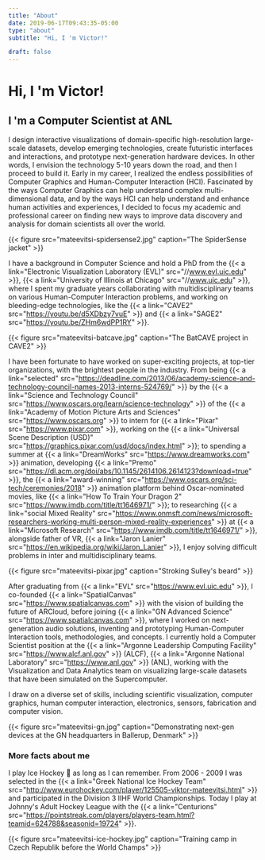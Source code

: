 ```yaml
---
title: "About"
date: 2019-06-17T09:43:35-05:00
type: "about"
subtitle: "Hi, I 'm Victor!"

draft: false
---
```

# Hi, I \'m Victor!

<h2 class="text-muted pb-3">I 'm a Computer Scientist at ANL</h2>

I design interactive visualizations of domain-specific high-resolution large-scale datasets, develop emerging technologies, create futuristic interfaces and interactions, and prototype next-generation hardware devices. In other words, I envision the technology 5-10 years down the road, and then I proceed to build it. Early in my career, I realized the endless possibilities of Computer Graphics and Human-Computer Interaction (HCI). Fascinated by the ways Computer Graphics can help understand complex multi-dimensional data, and by the ways HCI can help understand and enhance human activities and experiences, I decided to focus my academic and professional career on finding new ways to improve data discovery and analysis for domain scientists all over the world.

{{< figure src="mateevitsi-spidersense2.jpg" caption="The SpiderSense jacket" >}}

I have a background in Computer Science and hold a PhD from the {{< a link="Electronic Visualization Laboratory (EVL)" src="//www.evl.uic.edu" >}}, {{< a link="University of Illinois at Chicago" src="//www.uic.edu" >}}, where I spent my graduate years collaborating with multidisciplinary teams on various Human-Computer Interaction problems, and working on bleeding-edge technologies, like the {{< a link="CAVE2" src="https://youtu.be/d5XDbzy7vuE" >}} and {{< a link="SAGE2" src="https://youtu.be/ZHm6wdPP1RY" >}}.

{{< figure src="mateevitsi-batcave.jpg" caption="The BatCAVE project in CAVE2" >}}

I have been fortunate to have worked on super-exciting projects, at top-tier organizations, with the brightest people in the industry. From being {{< a link="selected" src="https://deadline.com/2013/06/academy-science-and-technology-council-names-2013-interns-524769/" >}} by the {{< a link="Science and Technology Council" src="https://www.oscars.org/learn/science-technology" >}} of the {{< a link="Academy of Motion Picture Arts and Sciences" src="https://www.oscars.org" >}} to  intern for {{< a link="Pixar" src="https://www.pixar.com" >}}, working on the {{< a link="Universal Scene Description (USD)" src="https://graphics.pixar.com/usd/docs/index.html" >}}; to spending a summer at {{< a link="DreamWorks" src="https://www.dreamworks.com" >}} animation, developing {{< a link="Premo" src="https://dl.acm.org/doi/abs/10.1145/2614106.2614123?download=true" >}}, the {{< a link="award-winning" src="https://www.oscars.org/sci-tech/ceremonies/2018" >}} animation platform behind Oscar-nominated movies, like {{< a link="How To Train Your Dragon 2" src="https://www.imdb.com/title/tt1646971/" >}}; to researching {{< a link="social Mixed Reality" src="https://www.onmsft.com/news/microsoft-researchers-working-multi-person-mixed-reality-experiences" >}} at {{< a link="Microsoft Research" src="https://www.imdb.com/title/tt1646971/" >}}, alongside father of VR, {{< a link="Jaron Lanier" src="https://en.wikipedia.org/wiki/Jaron_Lanier" >}}, I enjoy solving difficult problems in inter and multidisciplinary teams.

{{< figure src="mateevitsi-pixar.jpg" caption="Stroking Sulley's beard" >}}

After graduating from {{< a link="EVL" src="https://www.evl.uic.edu" >}}, I co-founded {{< a link="SpatialCanvas" src="https://www.spatialcanvas.com" >}} with the vision of building the future of ARCloud, before joining {{< a link="GN Advanced Science" src="https://www.spatialcanvas.com" >}}, where I worked on next-generation audio solutions, inventing and prototyping Human-Computer Interaction tools, methodologies, and concepts. I currently hold a Computer Scientist position at the {{< a link="Argonne Leadership Computing Facility" src="https://www.alcf.anl.gov" >}} (ALCF), {{< a link="Argonne National Laboratory" src="https://www.anl.gov" >}} (ANL), working with the Visualization and Data Analytics team on visualizing large-scale datasets that have been simulated on the Supercomputer.

I draw on a diverse set of skills, including scientific visualization, computer graphics, human computer interaction, electronics, sensors, fabrication and computer vision.

{{< figure src="mateevitsi-gn.jpg" caption="Demonstrating next-gen devices at the GN headquarters in Ballerup, Denmark" >}}

### More facts about me

I play Ice Hockey 🏒 as long as I can remember. From 2006 - 2009 I was selected in the {{< a link="Greek National Ice Hockey Team" src="http://www.eurohockey.com/player/125505-viktor-mateevitsi.html" >}} and participated in the Division 3 IIHF World Championships. Today I play at Johnny's Adult Hockey League with the {{< a link="Centurions" src="https://pointstreak.com/players/players-team.html?teamid=624788&seasonid=19724"  >}}.

{{< figure src="mateevitsi-ice-hockey.jpg" caption="Training camp in Czech Republik before the World Champs" >}}
